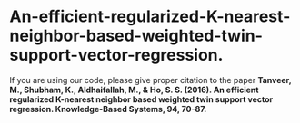 # An-efficient-regularized-K-nearest-neighbor-based-weighted-twin-support-vector-regression.

If you are using our code, please give proper citation to the paper **Tanveer, M., Shubham, K., Aldhaifallah, M., & Ho, S. S. (2016). An efficient regularized K-nearest neighbor based weighted twin support vector regression. Knowledge-Based Systems, 94, 70-87.**

